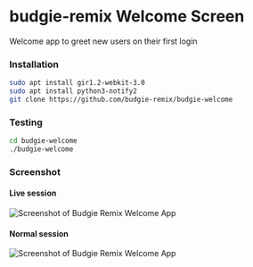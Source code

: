 budgie-remix Welcome Screen
===========================

Welcome app to greet new users on their first login


### Installation

```sh
sudo apt install gir1.2-webkit-3.0
sudo apt install python3-notify2
git clone https://github.com/budgie-remix/budgie-welcome
```

### Testing

```sh
cd budgie-welcome
./budgie-welcome
```

### Screenshot
#### Live session
![Screenshot of Budgie Remix Welcome App](https://raw.githubusercontent.com/budgie-remix/budgie-welcome/master/screenshot-live-session.png)

#### Normal session
![Screenshot of Budgie Remix Welcome App](https://raw.githubusercontent.com/budgie-remix/budgie-welcome/master/screenshot-normal-session.png)
